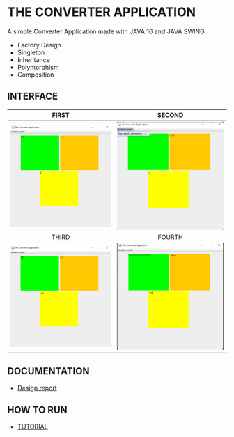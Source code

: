 # THE CONVERTER APPLICATION

A simple Converter Application made with JAVA 16 and JAVA SWING

* Factory Design
* Singleton
* Inheritance
* Polymorphism
* Composition

## INTERFACE

| FIRST     | SECOND  |
|:------------: | :----------: |
| ![First](ScreenShots/ss1.png) | ![Second](ScreenShots/ss2.png) |
| THIRD    | FOURTH    |
| ![third](ScreenShots/ss3.png) | ![fourth](ScreenShots/ss4.png) |

## DOCUMENTATION
- [Design report](https://github.com/sanizm/ConverterApplication/blob/master/Report/ConverterApp%20Report.docx)

## HOW TO RUN

- [TUTORIAL](https://github.com/sanizm/ConverterApplication/blob/master/Video/zoom_0.mp4)

